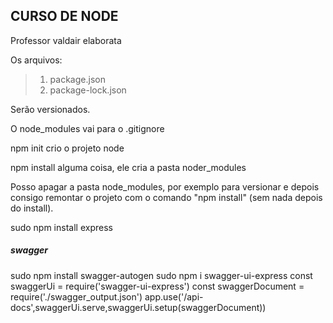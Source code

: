## CURSO DE NODE

Professor valdair elaborata

Os arquivos:

> 1. package.json
> 2. package-lock.json

Serão versionados. 

O node_modules vai para o .gitignore  

npm init crio o projeto node

npm install alguma coisa, ele cria a pasta noder_modules

Posso apagar a pasta node_modules, por exemplo para versionar e depois consigo remontar o projeto com o comando "npm install" (sem nada depois do install). 

sudo npm install express

##### swagger  ########

sudo npm install swagger-autogen
sudo npm i swagger-ui-express
const swaggerUi = require('swagger-ui-express')
const swaggerDocument = require('./swagger_output.json')
app.use('/api-docs',swaggerUi.serve,swaggerUi.setup(swaggerDocument))




